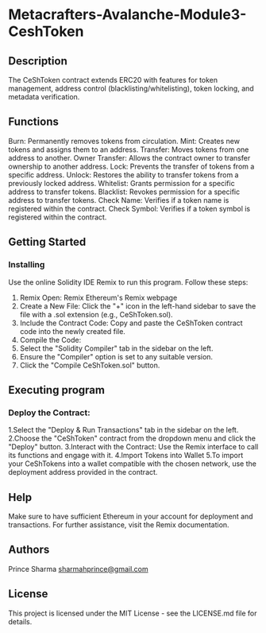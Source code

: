 # Metacrafters-Avalanche-Module3-CeshToken
## Description
The CeShToken contract extends ERC20 with features for token management, address control (blacklisting/whitelisting), token locking, and metadata verification.

## Functions
Burn: Permanently removes tokens from circulation.
Mint: Creates new tokens and assigns them to an address.
Transfer: Moves tokens from one address to another.
Owner Transfer: Allows the contract owner to transfer ownership to another address.
Lock: Prevents the transfer of tokens from a specific address.
Unlock: Restores the ability to transfer tokens from a previously locked address.
Whitelist: Grants permission for a specific address to transfer tokens.
Blacklist: Revokes permission for a specific address to transfer tokens.
Check Name: Verifies if a token name is registered within the contract.
Check Symbol: Verifies if a token symbol is registered within the contract.

## Getting Started
### Installing

Use the online Solidity IDE Remix to run this program. Follow these steps:

1. Remix Open: Remix Ethereum's Remix webpage
2. Create a New File: Click the "+" icon in the left-hand sidebar to save the file with a .sol extension (e.g., CeShToken.sol).
3. Include the Contract Code: Copy and paste the CeShToken contract code into the newly created file.
4. Compile the Code:
5. Select the "Solidity Compiler" tab in the sidebar on the left.
6. Ensure the "Compiler" option is set to any suitable version.
7. Click the "Compile CeShToken.sol" button.

## Executing program
### Deploy the Contract:
1.Select the "Deploy & Run Transactions" tab in the sidebar on the left.
2.Choose the "CeShToken" contract from the dropdown menu and click the "Deploy" button.
3.Interact with the Contract: Use the Remix interface to call its functions and engage with it.
4.Import Tokens into Wallet
5.To import your CeShTokens into a wallet compatible with the chosen network, use the deployment address provided in the contract.

## Help
Make sure to have sufficient Ethereum in your account for deployment and transactions. For further assistance, visit the Remix documentation.

## Authors
Prince Sharma 
sharmahprince@gmail.com

## License
This project is licensed under the MIT License - see the LICENSE.md file for details.
